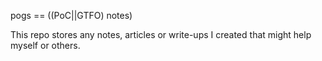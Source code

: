pogs == ((PoC||GTFO) notes)

This repo stores any notes, articles or write-ups I created that might help myself or others.
